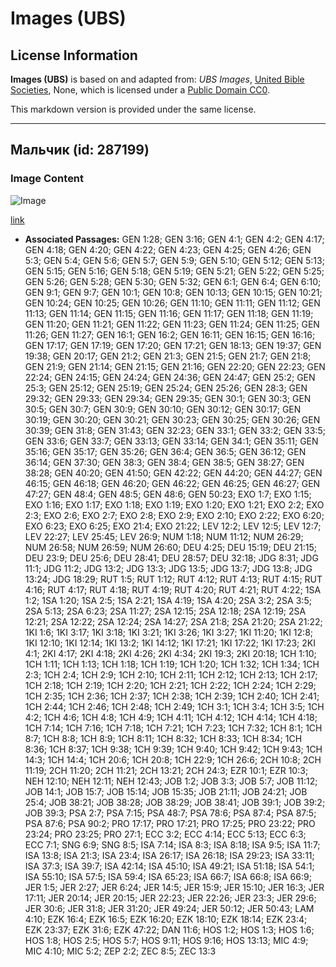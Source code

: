 # Images (UBS)

## License Information

**Images (UBS)** is based on and adapted from: _UBS Images_, [United Bible Societies](https://unitedbiblesocieties.org/), None, which is licensed under a [Public Domain CC0](https://creativecommons.org/public-domain/cc0/).

This markdown version is provided under the same license.



--------------------------------

## Мальчик (id: 287199)

### Image Content

![Image](https://cdn.aquifer.bible/aquifer-content/resources/Media/WEB-0049_baby_boy.jpg)

[link](https://cdn.aquifer.bible/aquifer-content/resources/Media/WEB-0049_baby_boy.jpg)

* **Associated Passages:** GEN 1:28; GEN 3:16; GEN 4:1; GEN 4:2; GEN 4:17; GEN 4:18; GEN 4:20; GEN 4:22; GEN 4:23; GEN 4:25; GEN 4:26; GEN 5:3; GEN 5:4; GEN 5:6; GEN 5:7; GEN 5:9; GEN 5:10; GEN 5:12; GEN 5:13; GEN 5:15; GEN 5:16; GEN 5:18; GEN 5:19; GEN 5:21; GEN 5:22; GEN 5:25; GEN 5:26; GEN 5:28; GEN 5:30; GEN 5:32; GEN 6:1; GEN 6:4; GEN 6:10; GEN 9:1; GEN 9:7; GEN 10:1; GEN 10:8; GEN 10:13; GEN 10:15; GEN 10:21; GEN 10:24; GEN 10:25; GEN 10:26; GEN 11:10; GEN 11:11; GEN 11:12; GEN 11:13; GEN 11:14; GEN 11:15; GEN 11:16; GEN 11:17; GEN 11:18; GEN 11:19; GEN 11:20; GEN 11:21; GEN 11:22; GEN 11:23; GEN 11:24; GEN 11:25; GEN 11:26; GEN 11:27; GEN 16:1; GEN 16:2; GEN 16:11; GEN 16:15; GEN 16:16; GEN 17:17; GEN 17:19; GEN 17:20; GEN 17:21; GEN 18:13; GEN 19:37; GEN 19:38; GEN 20:17; GEN 21:2; GEN 21:3; GEN 21:5; GEN 21:7; GEN 21:8; GEN 21:9; GEN 21:14; GEN 21:15; GEN 21:16; GEN 22:20; GEN 22:23; GEN 22:24; GEN 24:15; GEN 24:24; GEN 24:36; GEN 24:47; GEN 25:2; GEN 25:3; GEN 25:12; GEN 25:19; GEN 25:24; GEN 25:26; GEN 28:3; GEN 29:32; GEN 29:33; GEN 29:34; GEN 29:35; GEN 30:1; GEN 30:3; GEN 30:5; GEN 30:7; GEN 30:9; GEN 30:10; GEN 30:12; GEN 30:17; GEN 30:19; GEN 30:20; GEN 30:21; GEN 30:23; GEN 30:25; GEN 30:26; GEN 30:39; GEN 31:8; GEN 31:43; GEN 32:23; GEN 33:1; GEN 33:2; GEN 33:5; GEN 33:6; GEN 33:7; GEN 33:13; GEN 33:14; GEN 34:1; GEN 35:11; GEN 35:16; GEN 35:17; GEN 35:26; GEN 36:4; GEN 36:5; GEN 36:12; GEN 36:14; GEN 37:30; GEN 38:3; GEN 38:4; GEN 38:5; GEN 38:27; GEN 38:28; GEN 40:20; GEN 41:50; GEN 42:22; GEN 44:20; GEN 44:27; GEN 46:15; GEN 46:18; GEN 46:20; GEN 46:22; GEN 46:25; GEN 46:27; GEN 47:27; GEN 48:4; GEN 48:5; GEN 48:6; GEN 50:23; EXO 1:7; EXO 1:15; EXO 1:16; EXO 1:17; EXO 1:18; EXO 1:19; EXO 1:20; EXO 1:21; EXO 2:2; EXO 2:3; EXO 2:6; EXO 2:7; EXO 2:8; EXO 2:9; EXO 2:10; EXO 2:22; EXO 6:20; EXO 6:23; EXO 6:25; EXO 21:4; EXO 21:22; LEV 12:2; LEV 12:5; LEV 12:7; LEV 22:27; LEV 25:45; LEV 26:9; NUM 1:18; NUM 11:12; NUM 26:29; NUM 26:58; NUM 26:59; NUM 26:60; DEU 4:25; DEU 15:19; DEU 21:15; DEU 23:9; DEU 25:6; DEU 28:41; DEU 28:57; DEU 32:18; JDG 8:31; JDG 11:1; JDG 11:2; JDG 13:2; JDG 13:3; JDG 13:5; JDG 13:7; JDG 13:8; JDG 13:24; JDG 18:29; RUT 1:5; RUT 1:12; RUT 4:12; RUT 4:13; RUT 4:15; RUT 4:16; RUT 4:17; RUT 4:18; RUT 4:19; RUT 4:20; RUT 4:21; RUT 4:22; 1SA 1:2; 1SA 1:20; 1SA 2:5; 1SA 2:21; 1SA 4:19; 1SA 4:20; 2SA 3:2; 2SA 3:5; 2SA 5:13; 2SA 6:23; 2SA 11:27; 2SA 12:15; 2SA 12:18; 2SA 12:19; 2SA 12:21; 2SA 12:22; 2SA 12:24; 2SA 14:27; 2SA 21:8; 2SA 21:20; 2SA 21:22; 1KI 1:6; 1KI 3:17; 1KI 3:18; 1KI 3:21; 1KI 3:26; 1KI 3:27; 1KI 11:20; 1KI 12:8; 1KI 12:10; 1KI 12:14; 1KI 13:2; 1KI 14:12; 1KI 17:21; 1KI 17:22; 1KI 17:23; 2KI 4:1; 2KI 4:17; 2KI 4:18; 2KI 4:26; 2KI 4:34; 2KI 19:3; 2KI 20:18; 1CH 1:10; 1CH 1:11; 1CH 1:13; 1CH 1:18; 1CH 1:19; 1CH 1:20; 1CH 1:32; 1CH 1:34; 1CH 2:3; 1CH 2:4; 1CH 2:9; 1CH 2:10; 1CH 2:11; 1CH 2:12; 1CH 2:13; 1CH 2:17; 1CH 2:18; 1CH 2:19; 1CH 2:20; 1CH 2:21; 1CH 2:22; 1CH 2:24; 1CH 2:29; 1CH 2:35; 1CH 2:36; 1CH 2:37; 1CH 2:38; 1CH 2:39; 1CH 2:40; 1CH 2:41; 1CH 2:44; 1CH 2:46; 1CH 2:48; 1CH 2:49; 1CH 3:1; 1CH 3:4; 1CH 3:5; 1CH 4:2; 1CH 4:6; 1CH 4:8; 1CH 4:9; 1CH 4:11; 1CH 4:12; 1CH 4:14; 1CH 4:18; 1CH 7:14; 1CH 7:16; 1CH 7:18; 1CH 7:21; 1CH 7:23; 1CH 7:32; 1CH 8:1; 1CH 8:7; 1CH 8:8; 1CH 8:9; 1CH 8:11; 1CH 8:32; 1CH 8:33; 1CH 8:34; 1CH 8:36; 1CH 8:37; 1CH 9:38; 1CH 9:39; 1CH 9:40; 1CH 9:42; 1CH 9:43; 1CH 14:3; 1CH 14:4; 1CH 20:6; 1CH 20:8; 1CH 22:9; 1CH 26:6; 2CH 10:8; 2CH 11:19; 2CH 11:20; 2CH 11:21; 2CH 13:21; 2CH 24:3; EZR 10:1; EZR 10:3; NEH 12:10; NEH 12:11; NEH 12:43; JOB 1:2; JOB 3:3; JOB 5:7; JOB 11:12; JOB 14:1; JOB 15:7; JOB 15:14; JOB 15:35; JOB 21:11; JOB 24:21; JOB 25:4; JOB 38:21; JOB 38:28; JOB 38:29; JOB 38:41; JOB 39:1; JOB 39:2; JOB 39:3; PSA 2:7; PSA 7:15; PSA 48:7; PSA 78:6; PSA 87:4; PSA 87:5; PSA 87:6; PSA 90:2; PRO 17:17; PRO 17:21; PRO 17:25; PRO 23:22; PRO 23:24; PRO 23:25; PRO 27:1; ECC 3:2; ECC 4:14; ECC 5:13; ECC 6:3; ECC 7:1; SNG 6:9; SNG 8:5; ISA 7:14; ISA 8:3; ISA 8:18; ISA 9:5; ISA 11:7; ISA 13:8; ISA 21:3; ISA 23:4; ISA 26:17; ISA 26:18; ISA 29:23; ISA 33:11; ISA 37:3; ISA 39:7; ISA 42:14; ISA 45:10; ISA 49:21; ISA 51:18; ISA 54:1; ISA 55:10; ISA 57:5; ISA 59:4; ISA 65:23; ISA 66:7; ISA 66:8; ISA 66:9; JER 1:5; JER 2:27; JER 6:24; JER 14:5; JER 15:9; JER 15:10; JER 16:3; JER 17:11; JER 20:14; JER 20:15; JER 22:23; JER 22:26; JER 23:3; JER 29:6; JER 30:6; JER 31:8; JER 31:20; JER 49:24; JER 50:12; JER 50:43; LAM 4:10; EZK 16:4; EZK 16:5; EZK 16:20; EZK 18:10; EZK 18:14; EZK 23:4; EZK 23:37; EZK 31:6; EZK 47:22; DAN 11:6; HOS 1:2; HOS 1:3; HOS 1:6; HOS 1:8; HOS 2:5; HOS 5:7; HOS 9:11; HOS 9:16; HOS 13:13; MIC 4:9; MIC 4:10; MIC 5:2; ZEP 2:2; ZEC 8:5; ZEC 13:3

